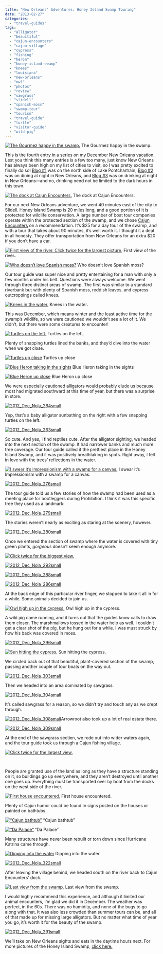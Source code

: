 ```yaml
---
title: "New Orleans’ Adventures: Honey Island Swamp Touring"
date: "2013-02-27"
categories:
  - "travel-guides"
tags:
  - "alligator"
  - "beauitiful"
  - "cajun-encounters"
  - "cajun-village"
  - "cypress"
  - "fishing"
  - "heron"
  - "honey-island-swamp"
  - "knees"
  - "louisiana"
  - "new-orleans"
  - "owl"
  - "photos"
  - "review"
  - "sawgrass"
  - "slidell"
  - "spanish-moss"
  - "swamp-tour"
  - "tourism"
  - "travel-guide"
  - "turtle"
  - "visitor-guide"
  - "wild-pig"
---
```





<div class="caption">

[![The Gourmez happy in the swamp.](http://s3.amazonaws.com/thegourmez-wpmedia/2013/02/2012_Dec_Nola_283small.jpg)](http://www.rebeccagomezfarrell.com/2013/02/new-orleans-adventures-honey-island-swamp-touring/2012_dec_nola_283small/) The Gourmez happy in the swamp.</div>


This is the fourth entry in a series on my December New Orleans vacation. Lest you think this many entries is a few too many, just know New Orleans has always been high on my list of cities to visit, so I was pretty excited to finally do so! [Blog #1](http://www.rebeccagomezfarrell.com/2013/02/travelogue-abita-springs-and-covington-la/) was on the north side of Lake Pontchartrain, [Blog #2](http://www.rebeccagomezfarrell.com/2013/02/eats-and-night-sights-in-new-orleans/) was on dining at night in New Orleans, and [Blog #3](http://www.rebeccagomezfarrell.com/2013/02/cocktails-and-other-night-sights-in-new-orleans/) was on drinking at night in New Orleans—and no, drinking need not be limited to the dark hours in this town.




<div class="caption">

[![The dock at Cajun Encounters.](http://s3.amazonaws.com/thegourmez-wpmedia/2013/02/2012_Dec_Nola_243small.jpg)](http://www.rebeccagomezfarrell.com/2013/02/new-orleans-adventures-honey-island-swamp-touring/2012_dec_nola_243small/) The dock at Cajun Encounters.</div>


For our next New Orleans adventure, we went 40 minutes east of the city to Slidell. Honey Island Swamp is 20 miles long, and a good portion of it is protected for wildlife conservation. A large number of boat tour companies operate within the protected section of the swamp, and we chose [Cajun Encounters](http://www.cajunencounters.com/) on a recommendation. It’s $25 for a day tour of the swamp, and with a tour that takes about 90 minutes, it’s well worth it. I thought it a deal in all honesty. They offer transportation from New Orleans for an extra $20 if you don’t have a car.




<div class="caption">

[![First view of the river. Click twice for the largest picture.](http://s3.amazonaws.com/thegourmez-wpmedia/2013/02/2012_Dec_Nola_244small.jpg)](http://www.rebeccagomezfarrell.com/2013/02/new-orleans-adventures-honey-island-swamp-touring/2012_dec_nola_244small/) First view of the river..</div>





<div class="caption">

[![Who doesn’t love Spanish moss?](http://s3.amazonaws.com/thegourmez-wpmedia/2013/02/2012_Dec_Nola_254small.jpg)](http://www.rebeccagomezfarrell.com/2013/02/new-orleans-adventures-honey-island-swamp-touring/2012_dec_nola_254small/) Who doesn’t love Spanish moss?</div>


Our tour guide was super nice and pretty entertaining for a man with only a few months under his belt. Questions were always welcome. We went through three distinct areas of swamp. The first was similar to a standard riverbank but with plenty of Spanish moss, reddish leaves, and cypress outcroppings called knees.




<div class="caption">

[![Knees in the water.](http://s3.amazonaws.com/thegourmez-wpmedia/2013/02/2012_Dec_Nola_251small.jpg)](http://www.rebeccagomezfarrell.com/2013/02/new-orleans-adventures-honey-island-swamp-touring/2012_dec_nola_251small/) Knees in the water.</div>


This was December, which means winter and the least active time for the swamp’s wildlife, so we were cautioned we wouldn’t see a lot of it. We didn’t, but there were some creatures to encounter!




<div class="caption">

[![Turtles on the left.](http://s3.amazonaws.com/thegourmez-wpmedia/2013/02/2012_Dec_Nola_252small.jpg)](http://www.rebeccagomezfarrell.com/2013/02/new-orleans-adventures-honey-island-swamp-touring/2012_dec_nola_252small/) Turtles on the left.</div>


Plenty of snapping turtles lined the banks, and they’d dive into the water when we got close.




<div class="caption">

[![Turtles up close](http://s3.amazonaws.com/thegourmez-wpmedia/2013/02/2012_Dec_Nola_253small.jpg)](http://www.rebeccagomezfarrell.com/2013/02/new-orleans-adventures-honey-island-swamp-touring/2012_dec_nola_253small/) Turtles up close</div>





<div class="caption">

[![Blue Heron taking in the sights](http://s3.amazonaws.com/thegourmez-wpmedia/2013/02/2012_Dec_Nola_259small.jpg)](http://www.rebeccagomezfarrell.com/2013/02/new-orleans-adventures-honey-island-swamp-touring/2012_dec_nola_259small/) Blue Heron taking in the sights</div>





<div class="caption">

[![Blue Heron up close](http://s3.amazonaws.com/thegourmez-wpmedia/2013/02/2012_Dec_Nola_260small.jpg)](http://www.rebeccagomezfarrell.com/2013/02/new-orleans-adventures-honey-island-swamp-touring/2012_dec_nola_260small/) Blue Heron up close</div>


We were especially cautioned alligators would probably elude us because most had migrated southward at this time of year, but there was a surprise in store.

[![2012_Dec_Nola_264small](http://s3.amazonaws.com/thegourmez-wpmedia/2013/02/2012_Dec_Nola_264small.jpg)](http://www.rebeccagomezfarrell.com/2013/02/new-orleans-adventures-honey-island-swamp-touring/2012_dec_nola_264small/)

Yep, that’s a baby alligator sunbathing on the right with a few snapping turtles on the left.

[![2012_Dec_Nola_263small](http://s3.amazonaws.com/thegourmez-wpmedia/2013/02/2012_Dec_Nola_263small.jpg)](http://www.rebeccagomezfarrell.com/2013/02/new-orleans-adventures-honey-island-swamp-touring/2012_dec_nola_263small/)

So cute. And yes, I find reptiles cute. After the alligator sighting, we headed into the next section of the swamp. It had narrower banks and much more tree coverage. Our tour guide called it the prettiest place in the Honey Island Swamp, and it was positively breathtaking in spots. Right away, I fell in love with the trees’ reflections in the water.




<div class="caption">

[![I swear it’s Impressionism with a swamp for a canvas.](http://s3.amazonaws.com/thegourmez-wpmedia/2013/02/2012_Dec_Nola_271small.jpg)](http://www.rebeccagomezfarrell.com/2013/02/new-orleans-adventures-honey-island-swamp-touring/2012_dec_nola_271small/) I swear it’s Impressionism with a swamp for a canvas.</div>


[![2012_Dec_Nola_276small](http://s3.amazonaws.com/thegourmez-wpmedia/2013/02/2012_Dec_Nola_276small.jpg)](http://www.rebeccagomezfarrell.com/2013/02/new-orleans-adventures-honey-island-swamp-touring/2012_dec_nola_276small/)

The tour guide told us a few stories of how the swamp had been used as a meeting place for bootleggers during Prohibition. I think it was this specific tree they used as a landmark:

[![2012_Dec_Nola_279small](http://s3.amazonaws.com/thegourmez-wpmedia/2013/02/2012_Dec_Nola_279small.jpg)](http://www.rebeccagomezfarrell.com/2013/02/new-orleans-adventures-honey-island-swamp-touring/2012_dec_nola_279small/)

The stories weren’t nearly as exciting as staring at the scenery, however.

[![2012_Dec_Nola_280small](http://s3.amazonaws.com/thegourmez-wpmedia/2013/02/2012_Dec_Nola_280small.jpg)](http://www.rebeccagomezfarrell.com/2013/02/new-orleans-adventures-honey-island-swamp-touring/2012_dec_nola_280small/)

Once we entered the section of swamp where the water is covered with tiny green plants, _gorgeous_ doesn’t seem enough anymore.




<div class="caption">

[![Click twice for the biggest view.](http://s3.amazonaws.com/thegourmez-wpmedia/2013/02/2012_Dec_Nola_289small-1024x315.jpg)](http://www.rebeccagomezfarrell.com/2013/02/new-orleans-adventures-honey-island-swamp-touring/2012_dec_nola_289small/) </div>


[![2012_Dec_Nola_292small](http://s3.amazonaws.com/thegourmez-wpmedia/2013/02/2012_Dec_Nola_292small.jpg)](http://www.rebeccagomezfarrell.com/2013/02/new-orleans-adventures-honey-island-swamp-touring/2012_dec_nola_292small/)

[![2012_Dec_Nola_288small](http://s3.amazonaws.com/thegourmez-wpmedia/2013/02/2012_Dec_Nola_288small.jpg)](http://www.rebeccagomezfarrell.com/2013/02/new-orleans-adventures-honey-island-swamp-touring/2012_dec_nola_288small/)

[![2012_Dec_Nola_286small](http://s3.amazonaws.com/thegourmez-wpmedia/2013/02/2012_Dec_Nola_286small.jpg)](http://www.rebeccagomezfarrell.com/2013/02/new-orleans-adventures-honey-island-swamp-touring/2012_dec_nola_286small/)

At the back edge of this particular river finger, we stopped to take it all in for a while. Some animals decided to join us.




<div class="caption">

[![Owl high up in the cypress.](http://s3.amazonaws.com/thegourmez-wpmedia/2013/02/2012_Dec_Nola_294small.jpg)](http://www.rebeccagomezfarrell.com/2013/02/new-orleans-adventures-honey-island-swamp-touring/2012_dec_nola_294small/) Owl high up in the cypress.</div>


A wild pig came running, and it turns out that the guides know calls to draw them closer. The marshmallows tossed in the water help as well. I couldn’t get a clear shot of the pig, but he hung out for a while. I was must struck by how his back was covered in moss.

[![2012_Dec_Nola_296small](http://s3.amazonaws.com/thegourmez-wpmedia/2013/02/2012_Dec_Nola_296small.jpg)](http://www.rebeccagomezfarrell.com/2013/02/new-orleans-adventures-honey-island-swamp-touring/2012_dec_nola_296small/)




<div class="caption">

[![Sun hitting the cypress.](http://s3.amazonaws.com/thegourmez-wpmedia/2013/02/2012_Dec_Nola_298small.jpg)](http://www.rebeccagomezfarrell.com/2013/02/new-orleans-adventures-honey-island-swamp-touring/2012_dec_nola_298small/) Sun hitting the cypress.</div>


We circled back out of that beautiful, plant-covered section of the swamp, passing another couple of tour boats on the way out.

[![2012_Dec_Nola_303small](http://s3.amazonaws.com/thegourmez-wpmedia/2013/02/2012_Dec_Nola_303small.jpg)](http://www.rebeccagomezfarrell.com/2013/02/new-orleans-adventures-honey-island-swamp-touring/2012_dec_nola_303small/)

Then we headed into an area dominated by sawgrass.

[![2012_Dec_Nola_304small](http://s3.amazonaws.com/thegourmez-wpmedia/2013/02/2012_Dec_Nola_304small.jpg)](http://www.rebeccagomezfarrell.com/2013/02/new-orleans-adventures-honey-island-swamp-touring/2012_dec_nola_304small/)

It’s called sawgrass for a reason, so we didn’t try and touch any as we crept through.

[![2012_Dec_Nola_308small](http://s3.amazonaws.com/thegourmez-wpmedia/2013/02/2012_Dec_Nola_308small.jpg)](http://www.rebeccagomezfarrell.com/2013/02/new-orleans-adventures-honey-island-swamp-touring/2012_dec_nola_308small/)Arrowroot also took up a lot of real estate there.

[![2012_Dec_Nola_309small](http://s3.amazonaws.com/thegourmez-wpmedia/2013/02/2012_Dec_Nola_309small.jpg)](http://www.rebeccagomezfarrell.com/2013/02/new-orleans-adventures-honey-island-swamp-touring/2012_dec_nola_309small/)

At the end of the sawgrass section, we rode out into wider waters again, and the tour guide took us through a Cajun fishing village.




<div class="caption">

[![Click twice for the largest view.](http://s3.amazonaws.com/thegourmez-wpmedia/2013/02/2012_Dec_Nola_319small-1024x339.jpg)](http://www.rebeccagomezfarrell.com/2013/02/new-orleans-adventures-honey-island-swamp-touring/2012_dec_nola_319small/) </div>


 

People are granted use of the land as long as they have a structure standing on it, so buildings go up everywhere, and they aren’t destroyed until another one goes up. Everything must be transported over by boat from the docks on the west side of the river.




<div class="caption">

[![First house encountered.](http://s3.amazonaws.com/thegourmez-wpmedia/2013/02/2012_Dec_Nola_311small.jpg)](http://www.rebeccagomezfarrell.com/2013/02/new-orleans-adventures-honey-island-swamp-touring/2012_dec_nola_311small/) First house encountered.</div>


Plenty of Cajun humor could be found in signs posted on the houses or painted on bathtubs.




<div class="caption">

[![ “Cajun bathtub”](http://s3.amazonaws.com/thegourmez-wpmedia/2013/02/2012_Dec_Nola_315small.jpg)](http://www.rebeccagomezfarrell.com/2013/02/new-orleans-adventures-honey-island-swamp-touring/2012_dec_nola_315small/) “Cajun bathtub”</div>





<div class="caption">

[![“Da Palace”](http://s3.amazonaws.com/thegourmez-wpmedia/2013/02/2012_Dec_Nola_326small.jpg)](http://www.rebeccagomezfarrell.com/2013/02/new-orleans-adventures-honey-island-swamp-touring/2012_dec_nola_326small/) “Da Palace”</div>


Many structures have never been rebuilt or torn down since Hurricane Katrina came through.




<div class="caption">

[![Dipping into the water](http://s3.amazonaws.com/thegourmez-wpmedia/2013/02/2012_Dec_Nola_320small.jpg)](http://www.rebeccagomezfarrell.com/2013/02/new-orleans-adventures-honey-island-swamp-touring/2012_dec_nola_320small/) Dipping into the water</div>


[![2012_Dec_Nola_322small](http://s3.amazonaws.com/thegourmez-wpmedia/2013/02/2012_Dec_Nola_322small.jpg)](http://www.rebeccagomezfarrell.com/2013/02/new-orleans-adventures-honey-island-swamp-touring/2012_dec_nola_322small/)

After leaving the village behind, we headed south on the river back to Cajun Encounters’ dock.




<div class="caption">

[![ Last view from the swamp.](http://s3.amazonaws.com/thegourmez-wpmedia/2013/02/2012_Dec_Nola_330small.jpg)](http://www.rebeccagomezfarrell.com/2013/02/new-orleans-adventures-honey-island-swamp-touring/2012_dec_nola_330small/) Last view from the swamp.</div>


I would highly recommend this experience, and although it limited our animal encounters, I’m glad we did it in December. The weather was perfect, in the 60s. There was no humidity, and none of the bugs to go along with that. It was also less crowded than summer tours can be, and all of that made up for missing large alligators. But no matter what time of year you go, it’s worth it for the beauty of the swamp.

[![2012_Dec_Nola_291small](http://s3.amazonaws.com/thegourmez-wpmedia/2013/02/2012_Dec_Nola_291small.jpg)](http://www.rebeccagomezfarrell.com/2013/02/new-orleans-adventures-honey-island-swamp-touring/2012_dec_nola_291small/)

We’ll take on New Orleans sights and eats in the daytime hours next. For more pictures of the Honey Island Swamp, [click here.](https://www.facebook.com/media/set/?set=a.10151175996239607.451837.567409606&type=1&l=59206861db)
